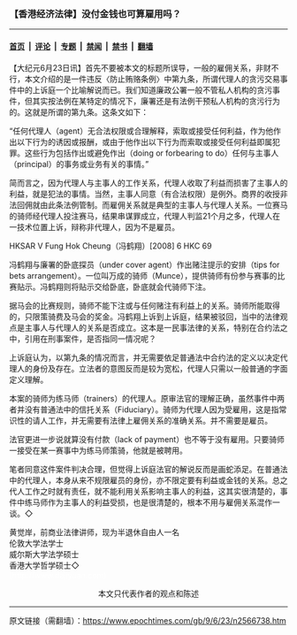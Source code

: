 ### 【香港经济法律】没付金钱也可算雇用吗？

---

#### [首页](../../../..?n2566738) &nbsp;|&nbsp; [评论](../../../../../epoch-comment?n2566738) &nbsp;|&nbsp; [专题](../../../../../epoch-special?n2566738) &nbsp;|&nbsp; [禁闻](../../../../../epoch-news?n2566738) &nbsp;|&nbsp; [禁书](../../../../../books?n2566738) &nbsp;|&nbsp; [翻墙](https://github.com/gfw-breaker/nogfw/blob/master/README.md?n2566738)


<div class="post_content" id="artbody" itemprop="articleBody">
 <!-- article content begin -->
 <p>
  【大纪元6月23日讯】首先不要被本文的标题所误导，一般的雇佣关系，非财不行，本文介绍的是一件违反〈防止贿赂条例〉中第九条，所谓代理人的贪污交易事件中的上诉庭一个比喻解说而已。我们知道廉政公署一般不管私人机构的贪污事件，但其实按法例在某特定的情况下，廉署还是有法例干预私人机构的贪污行为的。这就是所谓的第九条。这条文如下：
 </p>
 <p>
  “任何代理人（agent）无合法权限或合理解释，索取或接受任何利益，作为他作出以下行为的诱因或报酬，或由于他作出以下行为而索取或接受任何利益即属犯罪。这些行为包括作出或避免作出（doing or forbearing to do）任何与主事人（principal）的事务或业务有关的事情。”
 </p>
 <p>
  简而言之，因为代理人与主事人的工作关系，代理人收取了利益而损害了主事人的利益，就是犯法的事情。当然，主事人同意（有合法权限）是例外。商界的收授非法回佣就由此条法例管制。而雇佣关系就是典型的主事人与代理人关系。一位赛马的骑师经代理人投注赛马，结果串谋罪成立，代理人判监21个月之多，代理人在一技术位置上诉，辩称非代理人，因为不是雇员。
 </p>
 <p>
  HKSAR V Fung Hok Cheung（冯鹤翔）[2008] 6 HKC 69
 </p>
 <p>
  冯鹤翔与廉署的卧底探员（under cover agent）作出赌注提示的安排（tips for bets arrangement）。一位叫万成的骑师（Munce），提供骑师有份参与赛事的比赛贴示。冯鹤翔则将贴示交给卧底，卧底就会代骑师下注。
 </p>
 <p>
  据马会的比赛规则，骑师不能下注或与任何赌注有利益上的关系。骑师所能取得的，只限策骑费及马会的奖金。冯鹤翔上诉到上诉庭，结果被驳回，当中的法律观点是主事人与代理人的关系是否成立。这本是一民事法律的关系，特别在合约法之中，引用在刑事案件，是否指同一情况呢？
 </p>
 <p>
  上诉庭认为，以第九条的情况而言，并无需要依足普通法中合约法的定义以决定代理人的身份及存在。立法者的意图反而是较为宽松，代理人只需以一般普通的字面定义理解。
 </p>
 <p>
  本案的骑师为练马师（trainers）的代理人。原审法官的理解正确，虽然事件中两者并没有普通法中的信托关系（Fiduciary）。骑师为代理人因为受雇用，这是指常识性的请人工作，并无需要有法律上雇佣关系的准确关系。并不需要是雇员。
 </p>
 <p>
  法官更进一步说就算没有付款（lack of payment）也不等于没有雇用。只要骑师一接受在某一赛事中为练马师策骑，他就是被聘用。
 </p>
 <p>
  笔者同意这件案件判决合理，但觉得上诉庭法官的解说反而是画蛇添足。在普通法中的代理人，本身从来不规限雇员的身份，亦不限定要有利益或金钱的关系。总之代人工作之时就有责任，就不能利用关系影响主事人的利益，这其实很清楚的，事件中练马师作为主事人的利益受损，也是很清楚的，根本不用与雇佣关系混作一谈。◇
 </p>
 <p>
  黄觉岸，前商业法律讲师，现为半退休自由人一名
  <br/>
  伦敦大学法学士
  <br/>
  威尔斯大学法学硕士
  <br/>
  香港大学哲学硕士◇
  <br/>
  <font color="#ffffff">
   (http://www.dajiyuan.com)
  </font>
  <br/>
  <center>
   <font class="GY13">
    本文只代表作者的观点和陈述
   </font>
  </center>
 </p>
 <!-- article content end -->
 <div id="below_article_ad">
 </div>
</div>


---

原文链接（需翻墙）：https://www.epochtimes.com/gb/9/6/23/n2566738.htm